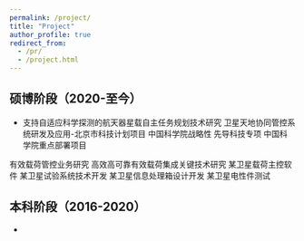 ```yaml
---
permalink: /project/
title: "Project"
author_profile: true
redirect_from: 
  - /pr/
  - /project.html
---
```


## 硕博阶段（2020-至今）
- 支持自适应科学探测的航天器星载自主任务规划技术研究
卫星天地协同管控系统研发及应用-北京市科技计划项目
中国科学院战略性
先导科技专项
中国科学院重点部署项目

有效载荷管控业务研究
高效高可靠有效载荷集成关键技术研究
某卫星载荷主控软件
某卫星试验系统技术开发
某卫星信息处理箱设计开发
某卫星电性件测试




## 本科阶段（2016-2020）
- 




